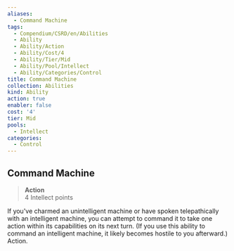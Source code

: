 ```yaml
---
aliases:
  - Command Machine
tags:
  - Compendium/CSRD/en/Abilities
  - Ability
  - Ability/Action
  - Ability/Cost/4
  - Ability/Tier/Mid
  - Ability/Pool/Intellect
  - Ability/Categories/Control
title: Command Machine
collection: Abilities
kind: Ability
action: true
enabler: false
cost: '4'
tier: Mid
pools:
  - Intellect
categories:
  - Control
---
```

## Command Machine  
>**Action**  
>4 Intellect points
  
If you've charmed an unintelligent machine or have spoken telepathically with an intelligent machine, you can attempt to command it to take one action within its capabilities on its next turn. (If you use this ability to command an intelligent machine, it likely becomes hostile to you afterward.) Action.